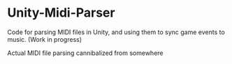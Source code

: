 # Unity-Midi-Parser

Code for parsing MIDI files in Unity, and using them to sync game events to music.  (Work in progress)

Actual MIDI file parsing cannibalized from somewhere
